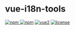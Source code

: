 # vue-i18n-tools


[![npm](https://img.shields.io/npm/v/vue-i18n-tools.svg)
![npm](https://img.shields.io/npm/dm/vue-i18n-tools.svg)](https://www.npmjs.com/package/vue-i18n-tools)
[![vue2](https://img.shields.io/badge/vue-2.x-brightgreen.svg)](https://vuejs.org/)
[![license](https://img.shields.io/npm/l/express.svg)]()